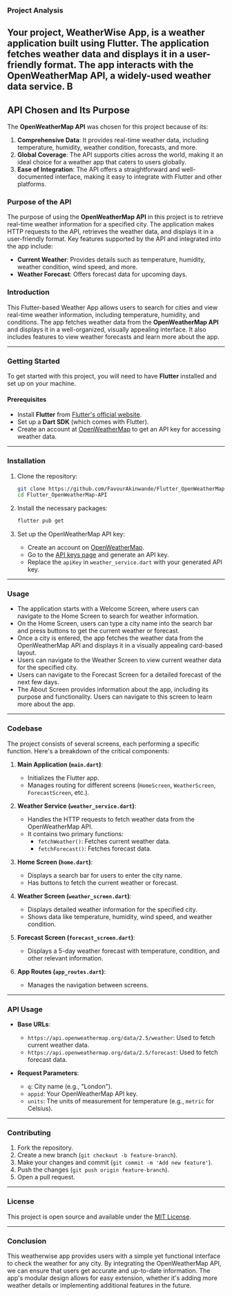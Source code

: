 ### **Project Analysis**

Your project, WeatherWise App, is a weather application built using **Flutter**. The application fetches weather data and displays it in a user-friendly format. The app interacts with the **OpenWeatherMap API**, a widely-used weather data service. B
---

## **API Chosen and Its Purpose**

The **OpenWeatherMap API** was chosen for this project because of its:

1. **Comprehensive Data**: It provides real-time weather data, including temperature, humidity, weather condition, forecasts, and more.
2. **Global Coverage**: The API supports cities across the world, making it an ideal choice for a weather app that caters to users globally.
3. **Ease of Integration**: The API offers a straightforward and well-documented interface, making it easy to integrate with Flutter and other platforms.

### **Purpose of the API**

The purpose of using the **OpenWeatherMap API** in this project is to retrieve real-time weather information for a specified city. The application makes HTTP requests to the API, retrieves the weather data, and displays it in a user-friendly format. Key features supported by the API and integrated into the app include:

- **Current Weather**: Provides details such as temperature, humidity, weather condition, wind speed, and more.
- **Weather Forecast**: Offers forecast data for upcoming days.


### **Introduction**

This Flutter-based Weather App allows users to search for cities and view real-time weather information, including temperature, humidity, and conditions. The app fetches weather data from the **OpenWeatherMap API** and displays it in a well-organized, visually appealing interface. It also includes features to view weather forecasts and learn more about the app.

---

### **Getting Started**

To get started with this project, you will need to have **Flutter** installed and set up on your machine.

#### Prerequisites

- Install **Flutter** from [Flutter's official website](https://flutter.dev).
- Set up a **Dart SDK** (which comes with Flutter).
- Create an account at [OpenWeatherMap](https://openweathermap.org/) to get an API key for accessing weather data.

---

### **Installation**

1. Clone the repository:

    ```bash
    git clone https://github.com/FavourAkinwande/Flutter_OpenWeatherMap-API.git
    cd Flutter_OpenWeatherMap-API
    ```

2. Install the necessary packages:

    ```bash
    flutter pub get
    ```

3. Set up the OpenWeatherMap API key:
   
   - Create an account on [OpenWeatherMap](https://openweathermap.org/).
   - Go to the [API keys page](https://home.openweathermap.org/api_keys) and generate an API key.
   - Replace the `apiKey` in `weather_service.dart` with your generated API key.

---

### **Usage**

- The application starts with a Welcome Screen, where users can navigate to the Home Screen to search for weather information.
- On the Home Screen, users can type a city name into the search bar and press buttons to get the current weather or forecast.
- Once a city is entered, the app fetches the weather data from the OpenWeatherMap API and displays it in a visually appealing card-based layout.
- Users can navigate to the Weather Screen to view current weather data for the specified city.
- Users can navigate to the Forecast Screen for a detailed forecast of the next few days.
- The About Screen provides information about the app, including its purpose and functionality. Users can navigate to this screen to learn more about the app.
---

### **Codebase**

The project consists of several screens, each performing a specific function. Here's a breakdown of the critical components:

1. **Main Application (`main.dart`)**:
   - Initializes the Flutter app.
   - Manages routing for different screens (`HomeScreen`, `WeatherScreen`, `ForecastScreen`, etc.).

2. **Weather Service (`weather_service.dart`)**:
   - Handles the HTTP requests to fetch weather data from the OpenWeatherMap API.
   - It contains two primary functions:
     - `fetchWeather()`: Fetches current weather data.
     - `fetchForecast()`: Fetches forecast data.

3. **Home Screen (`home.dart`)**:
   - Displays a search bar for users to enter the city name.
   - Has buttons to fetch the current weather or forecast.

4. **Weather Screen (`weather_screen.dart`)**:
   - Displays detailed weather information for the specified city.
   - Shows data like temperature, humidity, wind speed, and weather condition.

5. **Forecast Screen (`forecast_screen.dart`)**:
   - Displays a 5-day weather forecast with temperature, condition, and other relevant information.

6. **App Routes (`app_routes.dart`)**:
   - Manages the navigation between screens.

---

### **API Usage**

- **Base URLs**:
  - `https://api.openweathermap.org/data/2.5/weather`: Used to fetch current weather data.
  - `https://api.openweathermap.org/data/2.5/forecast`: Used to fetch forecast data.

- **Request Parameters**:
  - `q`: City name (e.g., "London").
  - `appid`: Your OpenWeatherMap API key.
  - `units`: The units of measurement for temperature (e.g., `metric` for Celsius).

---

### **Contributing**

1. Fork the repository.
2. Create a new branch (`git checkout -b feature-branch`).
3. Make your changes and commit (`git commit -m 'Add new feature'`).
4. Push the changes (`git push origin feature-branch`).
5. Open a pull request.

---

### **License**

This project is open source and available under the [MIT License](LICENSE).

---

### **Conclusion**

This weatherwise app provides users with a simple yet functional interface to check the weather for any city. By integrating the OpenWeatherMap API, we can ensure that users get accurate and up-to-date information. The app's modular design allows for easy extension, whether it's adding more weather details or implementing additional features in the future. 
